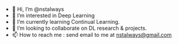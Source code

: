 - 👋 Hi, I’m @nstalways
- 👀 I’m interested in Deep Learning
- 🌱 I’m currently learning Continual Learning.
- 💞️ I’m looking to collaborate on DL research & projects.
- 📫 How to reach me : send email to me at nstalways@gmail.com

<!---
nstalways/nstalways is a ✨ special ✨ repository because its `README.md` (this file) appears on your GitHub profile.
You can click the Preview link to take a look at your changes.
--->

